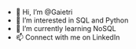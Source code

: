 - 👋 Hi, I’m @Gaietri
- 👀 I’m interested in SQL and Python
- 🌱 I’m currently learning NoSQL
- 📫 Connect with me on LinkedIn 

<!---
Gaietri/Gaietri is a ✨ special ✨ repository because its `README.md` (this file) appears on your GitHub profile.
You can click the Preview link to take a look at your changes.
--->
